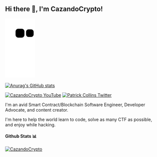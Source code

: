 <h2> Hi there 👋, I'm CazandoCrypto! </h2>

![Snake animation](https://github.com/cazandocrypto/cazandocrypto/blob/output/github-contribution-grid-snake.svg)

[![Anurag's GitHub stats](https://github-readme-stats.vercel.app/api?username=cazandocrypto)](https://github.com/cazandocrypto/github-readme-stats)

    
[![CazandoCrypto YouTube](https://img.shields.io/badge/YouTube-FF0000?style=for-the-badge&logo=youtube&logoColor=white)]([https://www.youtube.com/channel/UCn-3f8tw_E1jZvhuHatROwA](https://www.youtube.com/cazandocrypto))
[![Patrick Collins Twitter](https://img.shields.io/badge/Twitter-1DA1F2?style=for-the-badge&logo=twitter&logoColor=white)]([https://twitter.com/PatrickAlphaC](https://mobile.twitter.com/cazandocrypto))

I'm an avid Smart Contract/Blockchain Software Engineer, Developer Advocate, and content creator.

I'm here to help the world learn to code, solve as many CTF as possible, and enjoy while hacking.



#### Github Stats 📊

[![CazandoCrypto](https://github-readme-stats.vercel.app/api?username=cazandocrypto)](https://github.com/anuraghazra/github-readme-stats)




